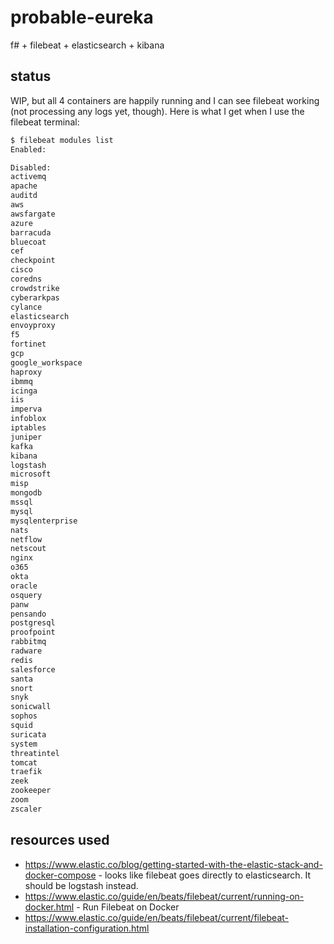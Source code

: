 # probable-eureka

f# + filebeat + elasticsearch + kibana

## status

WIP, but all 4 containers are happily running and I can see filebeat working (not processing any logs yet, though). Here is what I get when I use the filebeat terminal:

```bash
$ filebeat modules list
Enabled:

Disabled:
activemq
apache
auditd
aws
awsfargate
azure
barracuda
bluecoat
cef
checkpoint
cisco
coredns
crowdstrike
cyberarkpas
cylance
elasticsearch
envoyproxy
f5
fortinet
gcp
google_workspace
haproxy
ibmmq
icinga
iis
imperva
infoblox
iptables
juniper
kafka
kibana
logstash
microsoft
misp
mongodb
mssql
mysql
mysqlenterprise
nats
netflow
netscout
nginx
o365
okta
oracle
osquery
panw
pensando
postgresql
proofpoint
rabbitmq
radware
redis
salesforce
santa
snort
snyk
sonicwall
sophos
squid
suricata
system
threatintel
tomcat
traefik
zeek
zookeeper
zoom
zscaler
```

## resources used

* https://www.elastic.co/blog/getting-started-with-the-elastic-stack-and-docker-compose - looks like filebeat goes directly to elasticsearch. It should be logstash instead.
* https://www.elastic.co/guide/en/beats/filebeat/current/running-on-docker.html - Run Filebeat on Docker
* https://www.elastic.co/guide/en/beats/filebeat/current/filebeat-installation-configuration.html